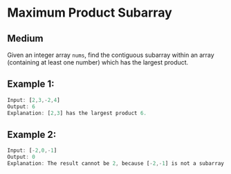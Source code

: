 # Maximum Product Subarray
## Medium

Given an integer array `nums`, find the contiguous subarray within an array (containing at least one number) which has the largest product.

## Example 1:

```js
Input: [2,3,-2,4]
Output: 6
Explanation: [2,3] has the largest product 6.
```

## Example 2:

```js
Input: [-2,0,-1]
Output: 0
Explanation: The result cannot be 2, because [-2,-1] is not a subarray.
```